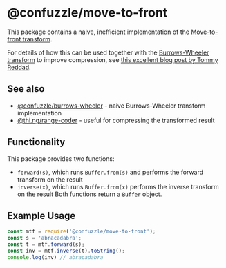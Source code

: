 # @confuzzle/move-to-front

This package contains a naive, inefficient implementation of the [Move-to-front transform](https://en.wikipedia.org/wiki/Move-to-front_transform).

For details of how this can be used together with the
[Burrows-Wheeler transform](https://en.wikipedia.org/wiki/Burrows%E2%80%93Wheeler_transform)
to improve compression, see [this excellent blog post by Tommy Reddad](https://reddad.ca/2019/08/08/burrows-wheeler/).

## See also

- [@confuzzle/burrows-wheeler](https://www.npmjs.com/package/@confuzzle/burrows-wheeler) - naive Burrows-Wheeler transform implementation
- [@thi.ng/range-coder](https://www.npmjs.com/package/@thi.ng/range-coder) - useful for compressing the transformed result

## Functionality

This package provides two functions:
   - `forward(s)`, which runs `Buffer.from(s)` and performs the forward transform on the result
   - `inverse(x)`, which runs `Buffer.from(x)` performs the inverse transform on the result
Both functions return a `Buffer` object.

## Example Usage

```js
const mtf = require('@confuzzle/move-to-front');
const s = 'abracadabra';
const t = mtf.forward(s);
const inv = mtf.inverse(t).toString();
console.log(inv) // abracadabra
```